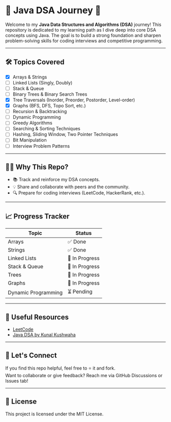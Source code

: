 # 🧠 Java DSA Journey 🚀

Welcome to my **Java Data Structures and Algorithms (DSA)** journey! This repository is dedicated to my learning path as I dive deep into core DSA concepts using Java. The goal is to build a strong foundation and sharpen problem-solving skills for coding interviews and competitive programming.

---

## 🛠️ Topics Covered

- [x] Arrays & Strings  
- [ ] Linked Lists (Singly, Doubly)  
- [ ] Stack & Queue  
- [ ] Binary Trees & Binary Search Trees  
- [x] Tree Traversals (Inorder, Preorder, Postorder, Level-order)  
- [X] Graphs (BFS, DFS, Topo Sort, etc.)  
- [ ] Recursion & Backtracking  
- [ ] Dynamic Programming  
- [ ] Greedy Algorithms  
- [ ] Searching & Sorting Techniques  
- [ ] Hashing, Sliding Window, Two Pointer Techniques  
- [ ] Bit Manipulation  
- [ ] Interview Problem Patterns

---

## 🧑‍💻 Why This Repo?

- 📚 Track and reinforce my DSA concepts.
- 💡 Share and collaborate with peers and the community.
- 🔍 Prepare for coding interviews (LeetCode, HackerRank, etc.).

---

## 📈 Progress Tracker

| Topic                | Status  |
|---------------------|---------|
| Arrays              | ✅ Done |
| Strings             | ✅ Done |
| Linked Lists        | 🔄 In Progress |
| Stack & Queue       | 🔄 In Progress |
| Trees               | 🔄 In Progress |
| Graphs              | 🔄 In Progress |
| Dynamic Programming | ⏳ Pending |

---

## 🔗 Useful Resources

- [LeetCode](https://leetcode.com/u/VinothkumarMP/)
- [Java DSA by Kunal Kushwaha](https://youtube.com/@KunalKushwaha)

---

## 🙌 Let's Connect

If you find this repo helpful, feel free to ⭐ it and fork.  
Want to collaborate or give feedback? Reach me via GitHub Discussions or Issues tab!

---

## 📄 License

This project is licensed under the MIT License.